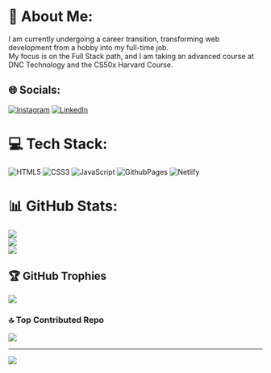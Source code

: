 # 💫 About Me:
I am currently undergoing a career transition, transforming web development from a hobby into my full-time job. <br>My focus is on the Full Stack path, and I am taking an advanced course at DNC Technology and the CS50x Harvard Course.


## 🌐 Socials:
[![Instagram](https://img.shields.io/badge/Instagram-%23E4405F.svg?logo=Instagram&logoColor=white)](https://instagram.com/vitamiguel) [![LinkedIn](https://img.shields.io/badge/LinkedIn-%230077B5.svg?logo=linkedin&logoColor=white)](https://linkedin.com/in/miguel-vitta-524b55304) 

# 💻 Tech Stack:
![HTML5](https://img.shields.io/badge/html5-%23E34F26.svg?style=for-the-badge&logo=html5&logoColor=white) ![CSS3](https://img.shields.io/badge/css3-%231572B6.svg?style=for-the-badge&logo=css3&logoColor=white) ![JavaScript](https://img.shields.io/badge/javascript-%23323330.svg?style=for-the-badge&logo=javascript&logoColor=%23F7DF1E) ![GithubPages](https://img.shields.io/badge/github%20pages-121013?style=for-the-badge&logo=github&logoColor=white) ![Netlify](https://img.shields.io/badge/netlify-%23000000.svg?style=for-the-badge&logo=netlify&logoColor=#00C7B7)
# 📊 GitHub Stats:
![](https://github-readme-stats.vercel.app/api?username=Miguel-V-DF&theme=dark&hide_border=false&include_all_commits=true&count_private=true)<br/>
![](https://github-readme-streak-stats.herokuapp.com/?user=Miguel-V-DF&theme=dark&hide_border=false)<br/>
![](https://github-readme-stats.vercel.app/api/top-langs/?username=Miguel-V-DF&theme=dark&hide_border=false&include_all_commits=true&count_private=true&layout=compact)

## 🏆 GitHub Trophies
![](https://github-profile-trophy.vercel.app/?username=Miguel-V-DF&theme=flat&no-frame=false&no-bg=true&margin-w=4)

### 🔝 Top Contributed Repo
![](https://github-contributor-stats.vercel.app/api?username=Miguel-V-DF&limit=5&theme=dark&combine_all_yearly_contributions=true)

---
[![](https://visitcount.itsvg.in/api?id=Miguel-V-DF&icon=0&color=1)](https://visitcount.itsvg.in)

<!-- Proudly created with GPRM ( https://gprm.itsvg.in ) -->
